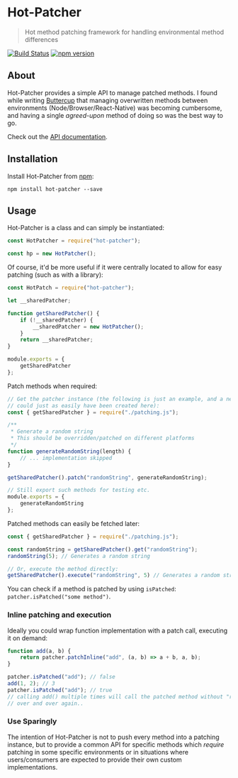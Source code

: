 # Hot-Patcher
> Hot method patching framework for handling environmental method differences

[![Build Status](https://travis-ci.org/perry-mitchell/hot-patcher.svg?branch=master)](https://travis-ci.org/perry-mitchell/hot-patcher) [![npm version](https://badge.fury.io/js/hot-patcher.svg)](https://www.npmjs.com/package/hot-patcher)

## About
Hot-Patcher provides a simple API to manage patched methods. I found while writing [Buttercup](https://buttercup.pw) that managing overwritten methods between environments (Node/Browser/React-Native) was becoming cumbersome, and having a single _agreed-upon_ method of doing so was the best way to go.

Check out the [API documentation](API.md).

## Installation
Install Hot-Patcher from [npm](https://www.npmjs.com/package/hot-patcher):

```shell
npm install hot-patcher --save
```

## Usage
Hot-Patcher is a class and can simply be instantiated:

```javascript
const HotPatcher = require("hot-patcher");

const hp = new HotPatcher();
```

Of course, it'd be more useful if it were centrally located to allow for easy patching (such as with a library):

```javascript
const HotPatch = require("hot-patcher");

let __sharedPatcher;

function getSharedPatcher() {
    if (!__sharedPatcher) {
        __sharedPatcher = new HotPatcher();
    }
    return __sharedPatcher;
}

module.exports = {
    getSharedPatcher
};
```

Patch methods when required:

```javascript
// Get the patcher instance (the following is just an example, and a new instance
// could just as easily have been created here):
const { getSharedPatcher } = require("./patching.js");

/**
 * Generate a random string
 * This should be overridden/patched on different platforms
 */
function generateRandomString(length) {
    // ... implementation skipped
}

getSharedPatcher().patch("randomString", generateRandomString);

// Still export such methods for testing etc.
module.exports = {
    generateRandomString
};
```

Patched methods can easily be fetched later:

```javascript
const { getSharedPatcher } = require("./patching.js");

const randomString = getSharedPatcher().get("randomString");
randomString(5); // Generates a random string

// Or, execute the method directly:
getSharedPatcher().execute("randomString", 5) // Generates a random string
```

You can check if a method is patched by using `isPatched`: `patcher.isPatched("some method")`.

### Inline patching and execution
Ideally you could wrap function implementation with a patch call, executing it on demand:

```javascript
function add(a, b) {
    return patcher.patchInline("add", (a, b) => a + b, a, b);
}

patcher.isPatched("add"); // false
add(1, 2); // 3
patcher.isPatched("add"); // true
// calling add() multiple times will call the patched method without "re-patching" it
// over and over again..
```

### Use Sparingly
The intention of Hot-Patcher is not to push every method into a patching instance, but to provide a common API for specific methods which _require_ patching in some specific environments or in situations where users/consumers are expected to provide their own custom implementations.
